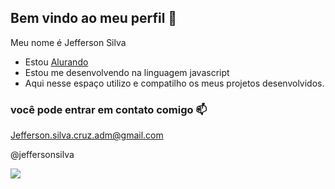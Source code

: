 ## Bem vindo ao meu perfil 📘 

Meu nome é Jefferson Silva

- Estou [Alurando](https://www.alura.com.br)
- Estou me desenvolvendo na linguagem javascript
- Aqui nesse espaço utilizo e compatilho os meus projetos desenvolvidos.

 ### você pode entrar em contato comigo 📫

 Jefferson.silva.cruz.adm@gmail.com

 @jeffersonsilva

 ![](https://media.tenor.com/i6ne4yhabBMAAAAM/nicky-ricky-dicky-dawn-gym-class.gif)

